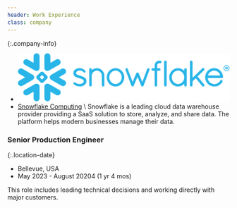 ```yaml
---
header: Work Experience
class: company
---
```

{:.company-info}
- ![Snowflake Logo](images/snowflake.svg)
- [ Snowflake Computing](https://www.snowflake.com) \\
Snowflake is a leading cloud data warehouse provider providing a SaaS solution to store, analyze, and share data. The platform helps modern businesses manage their data.

### Senior Production Engineer

{:.location-date}
- Bellevue, USA
- May 2023 - August 20204 (1 yr 4 mos)

This role includes leading technical decisions and working directly with major customers.
